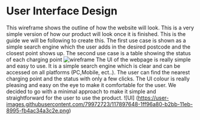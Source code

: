 # User Interface Design
This wireframe shows the outline of how the website will look. This is a very simple version of how our product will look once it is finished. This is the guide we will be following to create this. The first use case is shown as a simple search engine which the user adds in the desired postcode and the closest point shows up. The second use case is a table showing the status of each charging point
![wireframe](https://user-images.githubusercontent.com/83363471/117892794-40242c00-b2b1-11eb-8c0c-3b3fab5ae6b8.png)
The UI of the webpage is really simple and easy to use. It is a simple search engine which is clear and can be accessed on all platforms (PC,Mobile, ect..).
The user can find the nearest charging point and the status with only a few clicks. The UI colour is really pleasing and easy on the eye to make it comfortable for the user. We decided to go with a minimal approach to make it simple and straightforward for the user to use the product.
![UI] (https://user-images.githubusercontent.com/79972723/117897648-1ff96a80-b2bb-11eb-8995-fb4ac34a3c2e.png)
